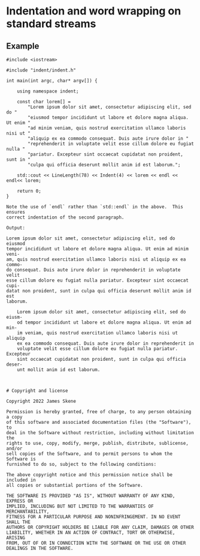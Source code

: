 
# Indentation and word wrapping on standard streams

## Example

```
#include <iostream>

#include "indent/indent.h"

int main(int argc, char* argv[]) {

	using namespace indent;

	const char lorem[] =
		"Lorem ipsum dolor sit amet, consectetur adipiscing elit, sed do "
		"eiusmod tempor incididunt ut labore et dolore magna aliqua. Ut enim "
		"ad minim veniam, quis nostrud exercitation ullamco laboris nisi ut "
		"aliquip ex ea commodo consequat. Duis aute irure dolor in "
		"reprehenderit in voluptate velit esse cillum dolore eu fugiat nulla "
		"pariatur. Excepteur sint occaecat cupidatat non proident, sunt in "
		"culpa qui officia deserunt mollit anim id est laborum.";

	std::cout << LineLength(78) << Indent(4) << lorem << endl << endl<< lorem;

	return 0;
}

Note the use of `endl` rather than `std::endl` in the above.  This ensures
correct indentation of the second paragraph.

Output:

```
    Lorem ipsum dolor sit amet, consectetur adipiscing elit, sed do eiusmod 
    tempor incididunt ut labore et dolore magna aliqua. Ut enim ad minim veni-
    am, quis nostrud exercitation ullamco laboris nisi ut aliquip ex ea commo-
    do consequat. Duis aute irure dolor in reprehenderit in voluptate velit 
    esse cillum dolore eu fugiat nulla pariatur. Excepteur sint occaecat cupi-
    datat non proident, sunt in culpa qui officia deserunt mollit anim id est
    laborum.

        Lorem ipsum dolor sit amet, consectetur adipiscing elit, sed do eiusm-
        od tempor incididunt ut labore et dolore magna aliqua. Ut enim ad min-
        im veniam, quis nostrud exercitation ullamco laboris nisi ut aliquip 
        ex ea commodo consequat. Duis aute irure dolor in reprehenderit in 
        voluptate velit esse cillum dolore eu fugiat nulla pariatur. Excepteur
        sint occaecat cupidatat non proident, sunt in culpa qui officia deser-
        unt mollit anim id est laborum.
```


# Copyright and license

Copyright 2022 James Skene

Permission is hereby granted, free of charge, to any person obtaining a copy
of this software and associated documentation files (the "Software"), to
deal in the Software without restriction, including without limitation the
rights to use, copy, modify, merge, publish, distribute, sublicense, and/or
sell copies of the Software, and to permit persons to whom the Software is
furnished to do so, subject to the following conditions:

The above copyright notice and this permission notice shall be included in
all copies or substantial portions of the Software.

THE SOFTWARE IS PROVIDED "AS IS", WITHOUT WARRANTY OF ANY KIND, EXPRESS OR
IMPLIED, INCLUDING BUT NOT LIMITED TO THE WARRANTIES OF MERCHANTABILITY,
FITNESS FOR A PARTICULAR PURPOSE AND NONINFRINGEMENT. IN NO EVENT SHALL THE
AUTHORS OR COPYRIGHT HOLDERS BE LIABLE FOR ANY CLAIM, DAMAGES OR OTHER
LIABILITY, WHETHER IN AN ACTION OF CONTRACT, TORT OR OTHERWISE, ARISING
FROM, OUT OF OR IN CONNECTION WITH THE SOFTWARE OR THE USE OR OTHER
DEALINGS IN THE SOFTWARE.
